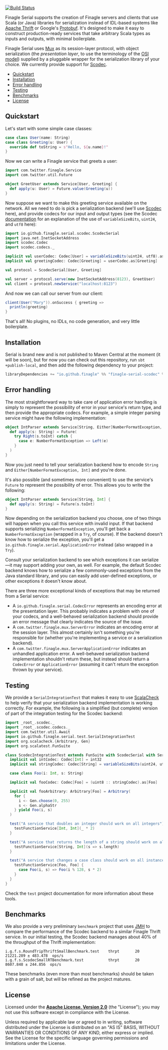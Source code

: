 [![Build Status](https://travis-ci.org/finagle/finagle-serial.svg?branch=master)](https://travis-ci.org/finagle/finagle-serial)

Finagle Serial supports the creation of Finagle servers and clients that use
Scala (or Java) libraries for serialization instead of IDL-based systems like
[Apache Thrift][1] or Google's [Protobuf][2]. It's designed to make it easy
to construct production-ready services that take arbitrary Scala types as inputs
and outputs, with minimal boilerplate.

Finagle Serial uses [Mux][3] as its session-layer protocol, with object
serialization (the _presentation layer_, to use the terminology of the
[OSI model][4]) supplied by a pluggable wrapper for the serialization library of
your choice. We currently provide support for [Scodec][5].

* [Quickstart](#quick-start)
* [Installation](#installation)
* [Error handling](#error-handling)
* [Testing](#testing)
* [Benchmarks](#benchmarks)
* [License](#license)

Quickstart
----------

Let's start with some simple case classes:

``` scala
case class User(name: String)
case class Greeting(u: User) {
  override def toString = s"Hello, ${u.name}!"
}
```

Now we can write a Finagle service that greets a user:

``` scala
import com.twitter.finagle.Service
import com.twitter.util.Future

object GreetUser extends Service[User, Greeting] {
  def apply(u: User) = Future.value(Greeting(u))
}
```

Now suppose we want to make this greeting service available on the network. All
we need to do is pick a serialization backend (we'll use [Scodec][5] here),
and provide codecs for our input and output types (see the Scodec
[documentation][6] for an explanation of the use of `variableSizeBits`,
`uint24`, and `utf8` here):

``` scala
import io.github.finagle.serial.scodec.ScodecSerial
import java.net.InetSocketAddress
import scodec.Codec
import scodec.codecs._

implicit val userCodec: Codec[User] = variableSizeBits(uint24, utf8).as[User]
implicit val greetingCodec: Codec[Greeting] = userCodec.as[Greeting]

val protocol = ScodecSerial[User, Greeting]

val server = protocol.serve(new InetSocketAddress(8123), GreetUser)
val client = protocol.newService("localhost:8123")
```

And now we can call our server from our client:

``` scala
client(User("Mary")).onSuccess { greeting =>
  println(greeting)
}
```

That's all! No plugins, no IDLs, no code generation, and very little
boilerplate.

Installation
------------

Serial is brand new and is not published to Maven Central at the moment (it will
be soon), but for now you can check out this repository, run
`sbt +publish-local`, and then add the following dependency to your project:

``` scala
libraryDependencies += "io.github.finagle" %% "finagle-serial-scodec" % "0.0.1"
```

Error handling
--------------

The most straightforward way to take care of application error handling is
simply to represent the possibility of error in your service's return type, and
then provide the appropriate codecs. For example, a simple integer parsing
service might have the following implementation:

``` scala
object IntParser extends Service[String, Either[NumberFormatException, Int]] {
  def apply(s: String) = Future(
    try Right(s.toInt) catch {
      case e: NumberFormatException => Left(e)
    }
  )
}
```

Now you just need to tell your serialization backend how to encode `String` and
`Either[NumberFormatException, Int]` and you're done.

It's also possible (and sometimes more convenient) to use the service's `Future`
to represent the possibility of error. This allows you to write the following:

``` scala
object IntParser extends Service[String, Int] {
  def apply(s: String) = Future(s.toInt)
}
```

Now depending on the serialization backend you choose, one of two things will
happen when you call this service with invalid input. If that backend supports
serializing `NumberFormatException`, you'll get back a `NumberFormatException`
(wrapped in a `Try`, of course). If the backend doesn't know how to serialize
the exception, you'll get a `io.github.finagle.serial.ApplicationError` instead
(also wrapped in a `Try`).

Consult your serialization backend to see which exceptions it can serialize—it
may support adding your own, as well. For example, the default Scodec backend
knows how to serialize a few commonly-used exceptions from the Java standard
library, and you can easily add user-defined exceptions, or other exceptions it
doesn't know about.

There are three more exceptional kinds of exceptions that may be returned from a
Serial service:

* A `io.github.finagle.serial.CodecError` represents an encoding error at the
    presentation layer. This probably indicates a problem with one of your
    codecs, and a well-behaved serialization backend should provide an error
    message that clearly indicates the source of the issue.
* A `com.twitter.finagle.mux.ServerError` indicates an encoding error at the
    session layer. This almost certainly isn't something you're responsible
    for (whether you're implementing a service or a serialization backend).
* A `com.twitter.finagle.mux.ServerApplicationError` indicates an unhandled
    application error. A well-behaved serialization backend implementation
    shouldn't return these, but instead should return a `CodecError` or
    `ApplicationError` (assuming it can't return the exception thrown by your
    service).

Testing
-------

We provide a `SerialIntegrationTest` that makes it easy to use [ScalaCheck][7]
to help verify that your serialization backend implementation is working
correctly. For example, the following is a simplified (but complete) version of
part of the integration testing for the Scodec backend:

``` scala
import _root_.scodec._
import _root_.scodec.codecs._
import com.twitter.util.Await
import io.github.finagle.serial.test.SerialIntegrationTest
import org.scalacheck.{Arbitrary, Gen}
import org.scalatest.FunSuite

class ScodecIntegrationTest extends FunSuite with ScodecSerial with SerialIntegrationTest {
  implicit val intCodec: Codec[Int] = int32
  implicit val stringCodec: Codec[String] = variableSizeBits(uint24, utf8)

  case class Foo(i: Int, s: String)

  implicit val fooCodec: Codec[Foo] = (uint8 :: stringCodec).as[Foo]

  implicit val fooArbitrary: Arbitrary[Foo] = Arbitrary(
    for {
      i <- Gen.choose(0, 255)
      s <- Gen.alphaStr
    } yield Foo(i, s)
  )

  test("A service that doubles an integer should work on all integers") {
    testFunctionService[Int, Int](_ * 2)
  }

  test("A service that returns the length of a string should work on all strings") {
    testFunctionService[String, Int](s => s.length)
  }

  test("A service that changes a case class should work on all instances") {
    testFunctionService[Foo, Foo] {
      case Foo(i, s) => Foo(i % 128, s * 2)
    }
  }
}
```

Check the `test` project documentation for more information about these tools.

Benchmarks
----------

We also provide a very preliminary `benchmark` project that uses [JMH][8] to
compare the performance of the Scodec backend to a similar Finagle Thrift
service. In our initial testing, the Scodec backend manages about 40% of the
throughput of the Thrift implementation:

```
i.g.f.s.RoundTripThriftSmallBenchmark.test    thrpt       20  21221.289 ± 483.478  ops/s
i.g.f.s.ScodecSmallRTBenchmark.test           thrpt       20   8607.848 ± 244.856  ops/s
```

These benchmarks (even more than most benchmarks) should be taken with a grain
of salt, but will be refined as the project matures.

License
-------

Licensed under the **[Apache License, Version 2.0](http://www.apache.org/licenses/LICENSE-2.0)** (the "License");
you may not use this software except in compliance with the License.

Unless required by applicable law or agreed to in writing, software
distributed under the License is distributed on an "AS IS" BASIS,
WITHOUT WARRANTIES OR CONDITIONS OF ANY KIND, either express or implied.
See the License for the specific language governing permissions and
limitations under the License.


[1]: https://thrift.apache.org/
[2]: https://github.com/google/protobuf/
[3]: https://twitter.github.io/finagle/guide/Protocols.html#mux
[4]: https://en.wikipedia.org/wiki/OSI_model
[5]: https://github.com/scodec/scodec
[6]: http://scodec.org/scodec/latest/api/index.html#scodec.codecs.package
[7]: https://www.scalacheck.org/
[8]: http://openjdk.java.net/projects/code-tools/jmh/
